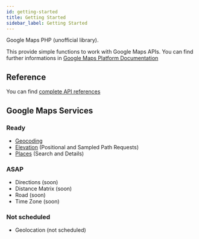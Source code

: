 ```yaml
---
id: getting-started
title: Getting Started
sidebar_label: Getting Started
---
```


Google Maps PHP (unofficial library).

This provide simple functions to work with Google Maps APIs. You can find further informations in [Google Maps Platform Documentation](https://developers.google.com/maps/documentation/)

## Reference
You can find [complete API references](https://biscolab.com/google-maps-php-reference/)

## Google Maps Services

### Ready
* [Geocoding](/docs/geocoding)
* [Elevation](/docs/elevation) (Positional and Sampled Path Requests)
* [Places](/docs/places) (Search and Details)

### ASAP
* Directions (soon)
* Distance Matrix (soon)
* Road (soon)
* Time Zone (soon)

### Not scheduled
* Geolocation (not scheduled)
